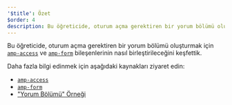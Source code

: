 ```yaml
---
'$title': Özet
$order: 4
description: Bu öğreticide, oturum açma gerektiren bir yorum bölümü oluşturmak için amp-access ve amp-form bileşenlerinin nasıl birleştirileceğini keşfettik.
---
```


Bu öğreticide, oturum açma gerektiren bir yorum bölümü oluşturmak için [`amp-access`](../../../../documentation/components/reference/amp-access.md) ve [`amp-form`](../../../../documentation/components/reference/amp-form.md) bileşenlerinin nasıl birleştirileceğini keşfettik.

Daha fazla bilgi edinmek için aşağıdaki kaynakları ziyaret edin:

- [`amp-access`](../../../../documentation/components/reference/amp-access.md)
- [`amp-form`](../../../../documentation/components/reference/amp-form.md)
- ["Yorum Bölümü" Örneği](../../../../documentation/examples/documentation/Comment_Section.html)
